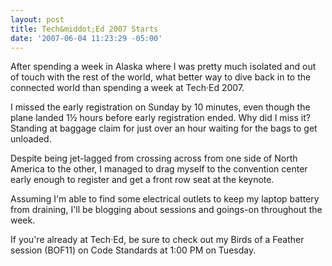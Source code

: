 ```yaml
---
layout: post
title: Tech&middot;Ed 2007 Starts
date: '2007-06-04 11:23:29 -05:00'
---
```


After spending a week in Alaska where I was pretty much isolated and out of touch with the rest of the world, what better way to dive back in to the connected world than spending a week at Tech·Ed 2007.

I missed the early registration on Sunday by 10 minutes, even though the plane landed 1½ hours before early registration ended. Why did I miss it? Standing at baggage claim for just over an hour waiting for the bags to get unloaded.

Despite being jet-lagged from crossing across from one side of North America to the other, I managed to drag myself to the convention center early enough to register and get a front row seat at the keynote.

Assuming I'm able to find some electrical outlets to keep my laptop battery from draining, I'll be blogging about sessions and goings-on throughout the week.

If you're already at Tech·Ed, be sure to check out my Birds of a Feather session (BOF11) on Code Standards at 1:00 PM on Tuesday.
